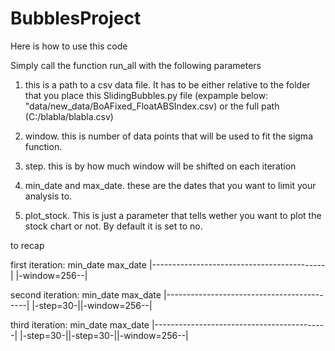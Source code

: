 # BubblesProject


Here is how to use this code

Simply call the function run_all with the following parameters

1. this is a path to a csv data file. It has to be either relative to the folder that you place
this SlidingBubbles.py file (expample below: "data/new_data/BoAFixed_FloatABSIndex.csv) or the full path (C:/blabla/blabla.csv)

2. window. this is number of data points that will be used to fit the sigma function.
3. step. this is by how much window will be shifted on each iteration
4. min_date and max_date. these are the dates that you want to limit your analysis to.
5. plot_stock. This is just a parameter that tells wether you want to plot the stock chart or not. By default it is set to no.

to recap

first iteration:
min_date                                     max_date
    |-------------------------------------------|
    |-window=256--|

second iteration:
min_date                                     max_date
    |-------------------------------------------|
    |-step=30-||-window=256--|

third iteration:
min_date                                     max_date
    |-------------------------------------------|
    |-step=30-||-step=30-||-window=256--|
